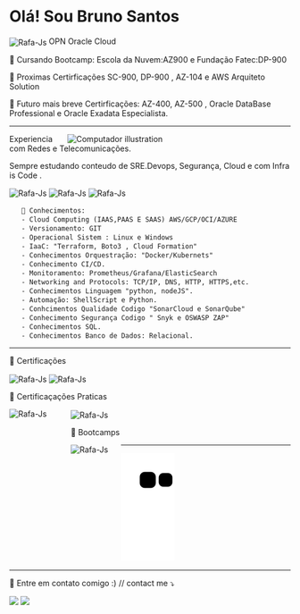 # Olá! Sou Bruno Santos 
<img align="center" alt="Rafa-Js" height="20" width="20" src="https://user-images.githubusercontent.com/91704169/189937763-f6e4f8ef-3a3e-4912-8f0c-1123d23c8a52.png" /> OPN Oracle Cloud <p/>

🔔 Cursando Bootcamp: Escola da Nuvem:AZ900 e Fundação Fatec:DP-900 </p>
🔔 Proximas Certirficações SC-900, DP-900 , AZ-104 e AWS Arquiteto Solution </p>
🦄 Futuro mais breve Certirficações: AZ-400, AZ-500 , Oracle DataBase Professional e Oracle Exadata Especialista.
___________________________________________________________________________________________________________________________________________________

<img src="https://raw.githubusercontent.com/MicaelliMedeiros/micaellimedeiros/master/image/computer-illustration.png" min-width="400px" max-width="400px" width="400px" align="right" alt="Computador illustration">

Experiencia com Redes e Telecomunicações. </p>
Sempre estudando conteudo de SRE.Devops, Segurança, Cloud e com Infra is Code .<br>
</p>

<p align="left">
       
  <img align="center" alt="Rafa-Js" height="50" width="50" src="https://cdn.jsdelivr.net/gh/devicons/devicon/icons/docker/docker-original-wordmark.svg" />
  <img align="center" alt="Rafa-Js" height="45" width="60" src="https://cdn.jsdelivr.net/gh/devicons/devicon/icons/linux/linux-original.svg" />
  <img align="center" alt="Rafa-Js" height="50" width="50" src="https://cdn.jsdelivr.net/gh/devicons/devicon/icons/putty/putty-original.svg" />
 
       💌 Conhecimentos:
       - Cloud Computing (IAAS,PAAS E SAAS) AWS/GCP/OCI/AZURE
       - Versionamento: GIT
       - Operacional Sistem : Linux e Windows
       - IaaC: "Terraform, Boto3 , Cloud Formation"
       - Conhecimentos Orquestração: "Docker/Kubernets"
       - Conhecimento CI/CD.
       - Monitoramento: Prometheus/Grafana/ElasticSearch 
       - Networking and Protocols: TCP/IP, DNS, HTTP, HTTPS,etc.
       - Conhecimentos Linguagem "python, nodeJS".
       - Automação: ShellScript e Python.
       - Conhcimentos Qualidade Codigo "SonarCloud e SonarQube"
       - Conhecimento Segurança Codigo " Snyk e OSWASP ZAP"
       - Conhecimentos SQL.
       - Conhecimentos Banco de Dados: Relacional. 
         
___________________________________________________________________________________________________________________________________________________				  
🔔 Certificações </p> 
<img align="center" alt="Rafa-Js" height="90" width="110" src="https://user-images.githubusercontent.com/91704169/189911983-17815480-3ab8-4993-817c-bf43408dd099.png" />
<img align="center" alt="Rafa-Js" height="90" width="110" src="https://user-images.githubusercontent.com/91704169/189913223-0b0ae6cc-a959-47f9-b62d-77f1971df100.png" /> </p>

💌 Certificaçações Praticas </p> 

<img align="left" alt="Rafa-Js" height="80" width="110" src="https://user-images.githubusercontent.com/91704169/189913666-1a71eaad-3f0f-4b0c-a51a-99f0b8ceaf09.png" />  
<img align="center" alt="Rafa-Js" height="80" width="110" src="https://user-images.githubusercontent.com/91704169/189935290-afdb61b1-d80b-497f-8473-8e5ef2985bb6.png" />

💼 Bootcamps </p> 
<img align="left" alt="Rafa-Js" height="60" width="90" src="https://user-images.githubusercontent.com/91704169/189907356-675f7d77-7a5b-4acc-9459-a427642fcba2.png" />
__________________________________________________________________________________________________________________________________________________

  </div>
  
![Snake animation](https://github.com/rafaballerini/rafaballerini/blob/output/github-contribution-grid-snake.svg)

___________________________________________________________________________________________________________________________________________________
💌 Entre em contato comigo :) // contact me ⤵
</p>

<p align="left">
  <a href="mailto:brunosantosc1@gmail.com" alt="Gmail">
  <img src="https://img.shields.io/badge/-Gmail-FF0000?style=flat-square&labelColor=FF0000&logo=gmail&logoColor=white&link=LINK-DO-SEU-EMAIL" /></a>

  <a href="https://www.linkedin.com/in/brunosantos88" alt="Linkedin">
  <img src="https://img.shields.io/badge/-Linkedin-0e76a8?style=flat-square&logo=Linkedin&logoColor=white&link=LINK-DO-SEU-LINKEDIN" /></a>

       


 

